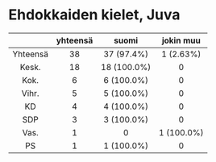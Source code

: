 # Ehdokkaiden kielet, Juva

| |yhteensä|suomi|jokin muu|
|:---:|:---:|:---:|:---:|
|Yhteensä|38|37 (97.4%)|1 (2.63%)|
|Kesk.|18|18 (100.0%)|0|
|Kok.|6|6 (100.0%)|0|
|Vihr.|5|5 (100.0%)|0|
|KD|4|4 (100.0%)|0|
|SDP|3|3 (100.0%)|0|
|Vas.|1|0|1 (100.0%)|
|PS|1|1 (100.0%)|0|

